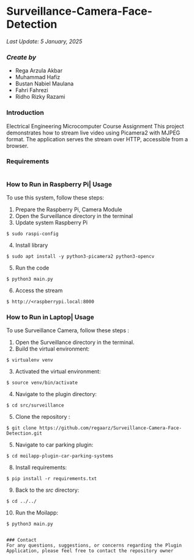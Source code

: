 # Surveillance-Camera-Face-Detection
*Last Update: 5 January, 2025*

### *Create by*
* Rega Arzula Akbar
* Muhammad Hafiz
* Bustan Nabiel Maulana
* Fahri Fahrezi
* Ridho Rizky Razami

### Introduction
Electrical Engineering Microcomputer Course Assignment
This project demonstrates how to stream live video using Picamera2 with MJPEG format. The application serves the stream over HTTP, accessible from a browser.

### Requirements
```

```

### How to Run in Raspberry Pi| Usage
To use this system, follow these steps:
1. Prepare the Raspberry Pi, Camera Module
2. Open the Surveillance directory in the terminal
3. Update system Raspberry Pi
```
$ sudo raspi-config
```
4. Install library
```
$ sudo apt install -y python3-picamera2 python3-opencv
```
5. Run the code 
```
$ python3 main.py
```
6. Access the stream
```
$ http://<raspberrypi.local:8000
```

### How to Run in Laptop| Usage
To use Surveillance Camera, follow these steps :
1. Open the Surveillance directory in the terminal.
2. Build the virtual environment:
```
$ virtualenv venv
```
3. Activated the virtual environment:
```
$ source venv/bin/activate
```
4. Navigate to the plugin directory:
```
$ cd src/surveillance
```
5. Clone the repository :
```
$ git clone https://github.com/regaarz/Surveillance-Camera-Face-Detection.git
```
5. Navigate to car parking plugin:
```
$ cd moilapp-plugin-car-parking-systems
```
8. Install requirements:
```
$ pip install -r requirements.txt
```
9. Back to the *src* directory:
```
$ cd ../../
```
10. Run the Moilapp:
```
$ python3 main.py

   
### Contact
For any questions, suggestions, or concerns regarding the Plugin Application, please feel free to contact the repository owner 
